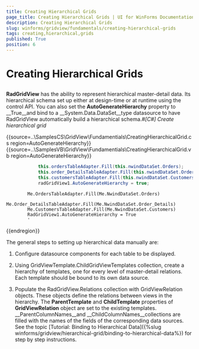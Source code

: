 ```yaml
---
title: Creating Hierarchical Grids
page_title: Creating Hierarchical Grids | UI for WinForms Documentation
description: Creating Hierarchical Grids
slug: winforms/gridview/fundamentals/creating-hierarchical-grids
tags: creating,hierarchical,grids
published: True
position: 6
---
```


# Creating Hierarchical Grids



## 

__RadGridView__ has the ability to represent hierarchical master-detail data.
        	Its hierarchical schema set up either at design-time or at runtime using the control API.
        	You can also set the __AutoGenerateHierarchy__ property to __True__and bind 
        	to a __System.Data.DataSet__type datasource to have RadGridView automatically build a hierarchical schema.#_[C#] Create hierarchical grid_

	



{{source=..\SamplesCS\GridView\Fundamentials\CreatingHierarchicalGrid.cs region=AutoGenerateHierarchy}} 
{{source=..\SamplesVB\GridView\Fundamentials\CreatingHierarchicalGrid.vb region=AutoGenerateHierarchy}} 

````C#
            this.ordersTableAdapter.Fill(this.nwindDataSet.Orders);
            this.order_DetailsTableAdapter.Fill(this.nwindDataSet.Order_Details);
            this.customersTableAdapter.Fill(this.nwindDataSet.Customers);
            radGridView1.AutoGenerateHierarchy = true;
````
````VB.NET
        Me.OrdersTableAdapter.Fill(Me.NwindDataSet.Orders)
        Me.Order_DetailsTableAdapter.Fill(Me.NwindDataSet.Order_Details)
        Me.CustomersTableAdapter.Fill(Me.NwindDataSet.Customers)
        RadGridView1.AutoGenerateHierarchy = True
        '
````

{{endregion}} 




The general steps to setting up hierarchical data manually are:

1. Configure datasource components for each table to be displayed.

1. Using GridViewTemplate.ChildGridViewTemplates collection, create a hierarchy of templates, one for every level of master-detail relations. 
          Each template should be bound to its own data source.

1. Populate the RadGridView.Relations collection with GridViewRelation objects. These objects define the relations between views in the hierarchy. 
          The __ParentTemplate__ and __ChildTemplate__ properties of __GridViewRelation__ object are set to
          the existing templates. __ParentColumnNames__and __ChildColumnNames__collections are filled with the names of 
          the fields of the corresponding data sources. See the topic [Tutorial:
          Binding to Hierarchical Data]({%slug winforms/gridview/hierarchical-grid/binding-to-hierarchical-data%}) for step by step instructions.
